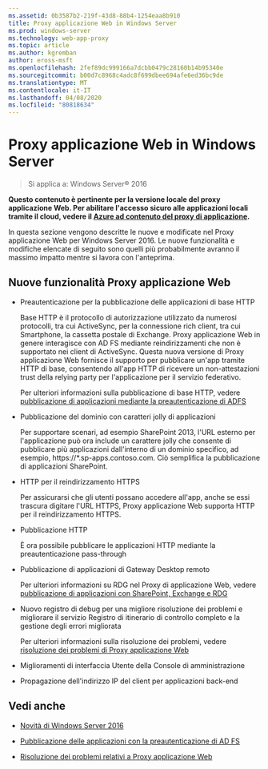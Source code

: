 ```yaml
---
ms.assetid: 0b3587b2-219f-43d8-88b4-1254eaa8b910
title: Proxy applicazione Web in Windows Server
ms.prod: windows-server
ms.technology: web-app-proxy
ms.topic: article
ms.author: kgremban
author: eross-msft
ms.openlocfilehash: 2fef89dc999166a7dcbb0479c28160b14b95340e
ms.sourcegitcommit: b00d7c8968c4adc8f699dbee694afe6ed36bc9de
ms.translationtype: MT
ms.contentlocale: it-IT
ms.lasthandoff: 04/08/2020
ms.locfileid: "80818634"
---
```

# <a name="web-application-proxy-in-windows-server"></a>Proxy applicazione Web in Windows Server

>Si applica a: Windows Server&reg; 2016

**Questo contenuto è pertinente per la versione locale del proxy applicazione Web. Per abilitare l'accesso sicuro alle applicazioni locali tramite il cloud, vedere il [Azure ad contenuto del proxy di applicazione](https://azure.microsoft.com/documentation/articles/active-directory-application-proxy-get-started/).**  
  
In questa sezione vengono descritte le nuove e modificate nel Proxy applicazione Web per Windows Server 2016. Le nuove funzionalità e modifiche elencate di seguito sono quelli più probabilmente avranno il massimo impatto mentre si lavora con l'anteprima.  
  
## <a name="web-application-proxy-new-features"></a>Nuove funzionalità Proxy applicazione Web  
  
- Preautenticazione per la pubblicazione delle applicazioni di base HTTP  
  
  Base HTTP è il protocollo di autorizzazione utilizzato da numerosi protocolli, tra cui ActiveSync, per la connessione rich client, tra cui Smartphone, la cassetta postale di Exchange. Proxy applicazione Web in genere interagisce con AD FS mediante reindirizzamenti che non è supportato nei client di ActiveSync. Questa nuova versione di Proxy applicazione Web fornisce il supporto per pubblicare un'app tramite HTTP di base, consentendo all'app HTTP di ricevere un non-attestazioni trust della relying party per l'applicazione per il servizio federativo.  
  
  Per ulteriori informazioni sulla pubblicazione di base HTTP, vedere [pubblicazione di applicazioni mediante la preautenticazione di ADFS](../web-application-proxy/../web-application-proxy/Publishing-Applications-using-AD-FS-Preauthentication.md)  
  
- Pubblicazione del dominio con caratteri jolly di applicazioni  
  
  Per supportare scenari, ad esempio SharePoint 2013, l'URL esterno per l'applicazione può ora include un carattere jolly che consente di pubblicare più applicazioni dall'interno di un dominio specifico, ad esempio, https://*.sp-apps.contoso.com. Ciò semplifica la pubblicazione di applicazioni SharePoint.  
  
- HTTP per il reindirizzamento HTTPS  
  
  Per assicurarsi che gli utenti possano accedere all'app, anche se essi trascura digitare l'URL HTTPS, Proxy applicazione Web supporta HTTP per il reindirizzamento HTTPS.  
  
- Pubblicazione HTTP  
  
  È ora possibile pubblicare le applicazioni HTTP mediante la preautenticazione pass-through  
  
- Pubblicazione di applicazioni di Gateway Desktop remoto  
  
  Per ulteriori informazioni su RDG nel Proxy di applicazione Web, vedere [pubblicazione di applicazioni con SharePoint, Exchange e RDG](../web-application-proxy/Publishing-Applications-with-SharePoint,-Exchange-and-RDG.md)  
  
- Nuovo registro di debug per una migliore risoluzione dei problemi e migliorare il servizio Registro di itinerario di controllo completo e la gestione degli errori migliorata  
  
  Per ulteriori informazioni sulla risoluzione dei problemi, vedere [risoluzione dei problemi di Proxy applicazione Web](https://technet.microsoft.com/library/dn770156.aspx)  
  
- Miglioramenti di interfaccia Utente della Console di amministrazione  
  
- Propagazione dell'indirizzo IP del client per applicazioni back-end  
  
## <a name="see-also"></a>Vedi anche  
  
-   [Novità di Windows Server 2016](https://technet.microsoft.com/library/dn765472.aspx)  
  
-   [Pubblicazione delle applicazioni con la preautenticazione di AD FS](../web-application-proxy/Publishing-Applications-using-AD-FS-Preauthentication.md)  
  
-   [Risoluzione dei problemi relativi a Proxy applicazione Web](https://technet.microsoft.com/library/dn770156.aspx)  
  


